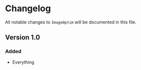 # Changelog

All notable changes to `ImageOptim` will be documented in this file.

## Version 1.0

### Added
- Everything
